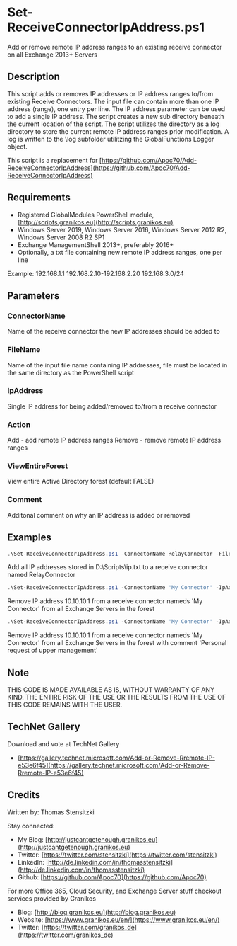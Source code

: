 # Set-ReceiveConnectorIpAddress.ps1

Add or remove remote IP address ranges to an existing receive connector on all Exchange 2013+ Servers

## Description

This script adds or removes IP addresses or IP address ranges to/from existing Receive Connectors.
The input file can contain more than one IP address (range), one entry per line.
The IP address parameter can be used to add a single IP address.
The script creates a new sub directory beneath the current location of the script.
The script utilizes the directory as a log directory to store the current remote IP address ranges prior modification.
A log is written to the \log subfolder utilitzing the GlobalFunctions Logger object.

This script is a replacement for [https://github.com/Apoc70/Add-ReceiveConnectorIpAddress](https://github.com/Apoc70/Add-ReceiveConnectorIpAddress)

## Requirements

- Registered GlobalModules PowerShell module, [http://scripts.granikos.eu](http://scripts.granikos.eu)
- Windows Server 2019, Windows Server 2016, Windows Server 2012 R2, Windows Server 2008 R2 SP1
- Exchange ManagementShell 2013+, preferably 2016+
- Optionally, a txt file containing new remote IP address ranges, one per line

Example:
192.168.1.1
192.168.2.10-192.168.2.20
192.168.3.0/24

## Parameters

### ConnectorName

Name of the receive connector the new IP addresses should be added to

### FileName

Name of the input file name containing IP addresses, file must be located in the same directory as the PowerShell script

### IpAddress

Single IP address for being added/removed to/from a receive connector

### Action

Add - add remote IP address ranges
Remove - remove remote IP address ranges

### ViewEntireForest

View entire Active Directory forest (default FALSE)

### Comment

Additonal comment on why an IP address is added or removed

## Examples

``` PowerShell
.\Set-ReceiveConnectorIpAddress.ps1 -ConnectorName RelayConnector -FileName D:\Scripts\ip.txt -Action Add
```

Add all IP addresses stored in D:\Scripts\ip.txt to a receive connector named RelayConnector

``` PowerShell 
.\Set-ReceiveConnectorIpAddress.ps1 -ConnectorName 'My Connector' -IpAddress 10.10.10.1 -Action Remove -ViewEntireForest $true
```

Remove IP address 10.10.10.1 from a receive connector nameds 'My Connector' from all Exchange Servers in the forest

``` PowerShell
.\Set-ReceiveConnectorIpAddress.ps1 -ConnectorName 'My Connector' -IpAddress 10.10.10.1 -Action Remove -ViewEntireForest $true -Comment 'Personal request of upper management'
```

Remove IP address 10.10.10.1 from a receive connector nameds 'My Connector' from all Exchange Servers in the forest with comment 'Personal request of upper management'

## Note

THIS CODE IS MADE AVAILABLE AS IS, WITHOUT WARRANTY OF ANY KIND. THE ENTIRE
RISK OF THE USE OR THE RESULTS FROM THE USE OF THIS CODE REMAINS WITH THE USER.

## TechNet Gallery

Download and vote at TechNet Gallery

* [https://gallery.technet.microsoft.com/Add-or-Remove-Rremote-IP-e53e6f45](https://gallery.technet.microsoft.com/Add-or-Remove-Rremote-IP-e53e6f45)

## Credits

Written by: Thomas Stensitzki

Stay connected:

* My Blog: [http://justcantgetenough.granikos.eu](http://justcantgetenough.granikos.eu)
* Twitter: [https://twitter.com/stensitzki](https://twitter.com/stensitzki)
* LinkedIn: [http://de.linkedin.com/in/thomasstensitzki](http://de.linkedin.com/in/thomasstensitzki)
* Github: [https://github.com/Apoc70](https://github.com/Apoc70)

For more Office 365, Cloud Security, and Exchange Server stuff checkout services provided by Granikos

* Blog: [http://blog.granikos.eu](http://blog.granikos.eu)
* Website: [https://www.granikos.eu/en/](https://www.granikos.eu/en/)
* Twitter: [https://twitter.com/granikos_de](https://twitter.com/granikos_de)